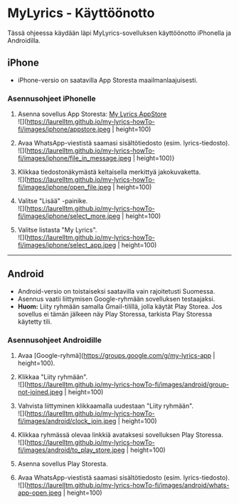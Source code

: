 # MyLyrics - Käyttöönotto

Tässä ohjeessa käydään läpi MyLyrics-sovelluksen käyttöönotto iPhonella ja Androidilla.

## iPhone

- iPhone-versio on saatavilla App Storesta maailmanlaajuisesti.

### Asennusohjeet iPhonelle

1. Asenna sovellus App Storesta: [My Lyrics AppStore](https://apps.apple.com/fi/app/my-lyrics/id6471364838)  
   ![](https://laurelltm.github.io/my-lyrics-howTo-fi/images/iphone/appstore.jpeg | height=100)

2. Avaa WhatsApp-viestistä saamasi sisältötiedosto (esim. lyrics-tiedosto).  
   ![](https://laurelltm.github.io/my-lyrics-howTo-fi/images/iphone/file_in_message.jpeg | height=100)}

3. Klikkaa tiedostonäkymästä keltaisella merkittyä jakokuvaketta.  
   ![](https://laurelltm.github.io/my-lyrics-howTo-fi/images/iphone/open_file.jpeg | height=100)

4. Valitse "Lisää" -painike.  
   ![](https://laurelltm.github.io/my-lyrics-howTo-fi/images/iphone/select_more.jpeg | height=100)

5. Valitse listasta "My Lyrics".  
   ![](https://laurelltm.github.io/my-lyrics-howTo-fi/images/iphone/select_app.jpeg | height=100)

---

## Android

- Android-versio on toistaiseksi saatavilla vain rajoitetusti Suomessa.
- Asennus vaatii liittymisen Google-ryhmään sovelluksen testaajaksi.
- **Huom:** Liity ryhmään samalla Gmail-tilillä, jolla käytät Play Storea. Jos sovellus ei tämän jälkeen näy Play Storessa, tarkista Play Storessa käytetty tili.

### Asennusohjeet Androidille

1. Avaa [Google-ryhmä](https://groups.google.com/g/my-lyrics-app | height=100).

2. Klikkaa "Liity ryhmään".  
   ![](https://laurelltm.github.io/my-lyrics-howTo-fi/images/android/group-not-joined.jpeg | height=100)

3. Vahvista liittyminen klikkaamalla uudestaan "Liity ryhmään".  
   ![](https://laurelltm.github.io/my-lyrics-howTo-fi/images/android/clock_join.jpeg | height=100)

4. Klikkaa ryhmässä olevaa linkkiä avataksesi sovelluksen Play Storessa.  
   ![](https://laurelltm.github.io/my-lyrics-howTo-fi/images/android/to_play_store.jpeg | height=100)

5. Asenna sovellus Play Storesta.

6. Avaa WhatsApp-viestistä saamasi sisältötiedosto (esim. lyrics-tiedosto).  
   ![](https://laurelltm.github.io/my-lyrics-howTo-fi/images/android/whats-app-open.jpeg | height=100)
